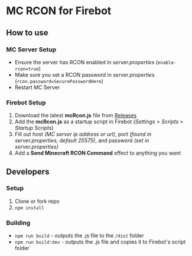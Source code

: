 # MC RCON for Firebot

## How to use

### MC Server Setup
- Ensure the server has RCON enabled in _server.properties_ (`enable-rcon=true`)
- Make sure you set a RCON password in _server.properties_ (`rcon.password=SecurePasswordHere`)
- Restart MC Server

### Firebot Setup
1. Download the latest **mcRcon.js** file from [Releases](https://github.com/ebiggz/firebot-script-minecraft-rcon/releases)
2. Add the **mcRcon.js** as a startup script in Firebot (_Settings_ > _Scripts_ > _Startup Scripts_)
3. Fill out host _(MC server ip address or url)_, port _(found in server.properties, default 25575)_, and password _(set in server.properties)_
4. Add a **Send Minecraft RCON Command** effect to anything you want

## Developers

### Setup

1. Clone or fork repo
2. `npm install`

### Building

- `npm run build` - outputs the .js file to the `/dist` folder
- `npm run build:dev` - outputs the .js file and copies it to Firebot's script folder`
